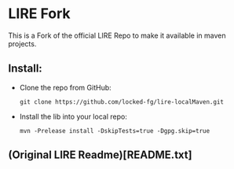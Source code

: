 LIRE Fork
===

This is a Fork of the official LIRE Repo to make it available in maven projects.

Install:
---
* Clone the repo from GitHub:
    
    ```git clone https://github.com/locked-fg/lire-localMaven.git```

* Install the lib into your local repo:

    ```mvn -Prelease install -DskipTests=true -Dgpg.skip=true```
    
(Original LIRE Readme)[README.txt]
---

